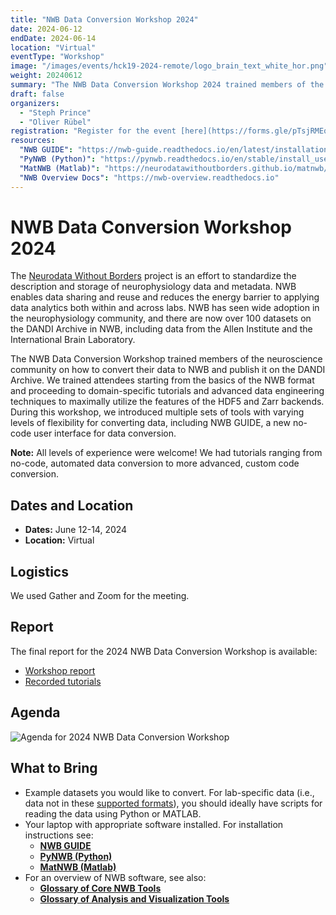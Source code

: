 ```yaml
---
title: "NWB Data Conversion Workshop 2024"
date: 2024-06-12
endDate: 2024-06-14
location: "Virtual"
eventType: "Workshop"
image: "/images/events/hck19-2024-remote/logo_brain_text_white_hor.png"
weight: 20240612
summary: "The NWB Data Conversion Workshop 2024 trained members of the neuroscience community on how to convert their data to NWB and publish it on the DANDI Archive, from basic to advanced techniques."
draft: false
organizers:
  - "Steph Prince"
  - "Oliver Rübel"
registration: "Register for the event [here](https://forms.gle/pTsjRMEqsgCRo3VD8)."
resources:
  "NWB GUIDE": "https://nwb-guide.readthedocs.io/en/latest/installation.html"
  "PyNWB (Python)": "https://pynwb.readthedocs.io/en/stable/install_users.html"
  "MatNWB (Matlab)": "https://neurodatawithoutborders.github.io/matnwb/"
  "NWB Overview Docs": "https://nwb-overview.readthedocs.io"
---
```


# NWB Data Conversion Workshop 2024

The [Neurodata Without Borders](https://nwb.org) project is an effort to standardize the description and storage of neurophysiology data and metadata. NWB enables data sharing and reuse and reduces the energy barrier to applying data analytics both within and across labs. NWB has seen wide adoption in the neurophysiology community, and there are now over 100 datasets on the DANDI Archive in NWB, including data from the Allen Institute and the International Brain Laboratory.

The NWB Data Conversion Workshop trained members of the neuroscience community on how to convert their data to NWB and publish it on the DANDI Archive. We trained attendees starting from the basics of the NWB format and proceeding to domain-specific tutorials and advanced data engineering techniques to maximally utilize the features of the HDF5 and Zarr backends. During this workshop, we introduced multiple sets of tools with varying levels of flexibility for converting data, including NWB GUIDE, a new no-code user interface for data conversion.

**Note:** All levels of experience were welcome! We had tutorials ranging from no-code, automated data conversion to more advanced, custom code conversion.

## Dates and Location

- **Dates:** June 12-14, 2024
- **Location:** Virtual

## Logistics

We used Gather and Zoom for the meeting.

## Report

The final report for the 2024 NWB Data Conversion Workshop is available:
- [Workshop report](https://drive.google.com/file/d/1rhgCXs_N1OLFDI4VyEQ_vpWnvldzJW31/view?usp=sharing)
- [Recorded tutorials](https://www.youtube.com/watch?v=xZiSesEVA3o&list=PL5wPNhoBP0ZB2sLuRKWqwgXf9V3FRl1bw)

## Agenda

<img src="/images/events/hck19-2024-remote/2024_data_conversion_workshop_agenda.png" alt="Agenda for 2024 NWB Data Conversion Workshop" class="img-fluid">

## What to Bring

* Example datasets you would like to convert. For lab-specific data (i.e., data not in these [supported formats](https://nwb-guide.readthedocs.io/en/latest/format_support.html)), you should ideally have scripts for reading the data using Python or MATLAB.
* Your laptop with appropriate software installed. For installation instructions see:
  * [**NWB GUIDE**](https://nwb-guide.readthedocs.io/en/latest/installation.html)
  * [**PyNWB (Python)**](https://pynwb.readthedocs.io/en/stable/install_users.html)
  * [**MatNWB (Matlab)**](https://neurodatawithoutborders.github.io/matnwb/)
* For an overview of NWB software, see also: 
  * [**Glossary of Core NWB Tools**](https://nwb-overview.readthedocs.io/en/latest/core_tools/core_tools_home.html) 
  * [**Glossary of Analysis and Visualization Tools**](https://nwb-overview.readthedocs.io/en/latest/tools/analysis_tools_home.html)
